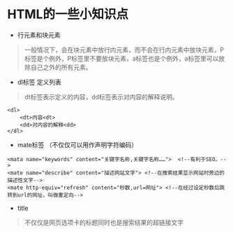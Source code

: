 # HTML的一些小知识点

- 行元素和块元素
> 一般情况下，会在块元素中放行内元素，而不会在行内元素中放块元素，P标签是个例外，P标签里不要放块元素，a标签也是个例外，a标签里可以放除自己之外的所有元素。

- dl标签 定义列表
> dt标签表示定义的内容，dd标签表示对内容的解释说明。
```
<dl>
	<dt>内容<dt>
	<dd>对内容的解释<dd>
</dl>
```

- mate标签 （不仅仅可以用作声明字符编码）
```
<mata name="keywords" content="关键字名称,关键字名称……">  <!--有利于SEO。-->
<mate name="describe" content="描述网站文字"> <!--在搜索结果显示网站时旁边的描述性文字-->
<mate http-equiv="refresh" content="秒数,url=网址"> <!--在经过设定秒数后跳转到url的网址，叫做重定向-->
```

- title 
> 不仅仅是网页选项卡的标题同时也是搜索结果的超链接文字
